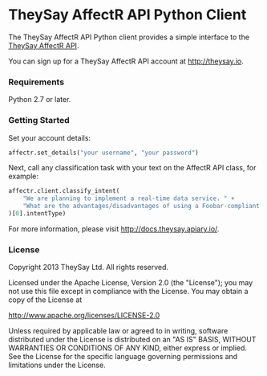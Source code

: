 TheySay AffectR API Python Client
=================================

The TheySay AffectR API Python client provides a simple interface to the [TheySay AffectR API](http://api.theysay.io).

You can sign up for a TheySay AffectR API account at http://theysay.io.

### Requirements

Python 2.7 or later.

### Getting Started

Set your account details:

```python
affectr.set_details("your username", "your password")
```

Next, call any classification task with your text on the AffectR API class, for example:

```python
affectr.client.classify_intent(
    "We are planning to implement a real-time data service. " +
    "What are the advantages/disadvantages of using a Foobar-compliant database over Hype.js?"
)[0].intentType)
```

For more information, please visit http://docs.theysay.apiary.io/.

### License

Copyright 2013 TheySay Ltd. All rights reserved.

Licensed under the Apache License, Version 2.0 (the "License");
you may not use this file except in compliance with the License.
You may obtain a copy of the License at

  http://www.apache.org/licenses/LICENSE-2.0

Unless required by applicable law or agreed to in writing, software
distributed under the License is distributed on an "AS IS" BASIS,
WITHOUT WARRANTIES OR CONDITIONS OF ANY KIND, either express or implied.
See the License for the specific language governing permissions and
limitations under the License.